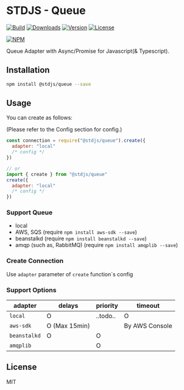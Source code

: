 # STDJS - Queue

[![Build](https://travis-ci.org/corgidisco/async-queue-adapter.svg?branch=master)](https://travis-ci.org/corgidisco/async-queue-adapter)
[![Downloads](https://img.shields.io/npm/dt/@stdjs/queue.svg)](https://npmcharts.com/compare/@stdjs/queue?minimal=true)
[![Version](https://img.shields.io/npm/v/@stdjs/queue.svg)](https://www.npmjs.com/package/@stdjs/queue)
[![License](https://img.shields.io/npm/l/@stdjs/queue.svg)](https://www.npmjs.com/package/@stdjs/queue)

[![NPM](https://nodei.co/npm/@stdjs/queue.png)](https://www.npmjs.com/package/@stdjs/queue)

Queue Adapter with Async/Promise for Javascript(& Typescript).

## Installation

```bash
npm install @stdjs/queue --save
```

## Usage

You can create as follows:

(Please refer to the Config section for config.)

```javascript
const connection = require("@stdjs/queue").create({
  adapter: "local"
  /* config */
})

// or
import { create } from "@stdjs/queue"
create({
  adapter: "local"
  /* config */
})
```

### Support Queue

- local
- AWS, SQS (require `npm install aws-sdk --save`)
- beanstalkd (require `npm install beanstalkd --save`)
- amqp (such as, RabbitMQ) (require `npm install amqplib --save`)

### Create Connection

Use `adapter` parameter of `create` function`s config

### Support Options

| adapter      | delays        | priority | timeout        |
|--------------|---------------|----------|----------------|
| `local`      | O             | ..todo.. | O              |
| `aws-sdk`    | O (Max 15min) |          | By AWS Console |
| `beanstalkd` | O             | O        |                |
| `amqplib`    |               | O        |                |

## License

MIT
